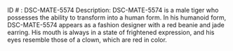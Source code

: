 ID # : DSC-MATE-5574
Description: DSC-MATE-5574 is a male tiger who possesses the ability to transform into a human form. In his humanoid form, DSC-MATE-5574 appears as a fashion designer with a red beanie and jade earring. His mouth is always in a state of frightened expression, and his eyes resemble those of a clown, which are red in color.